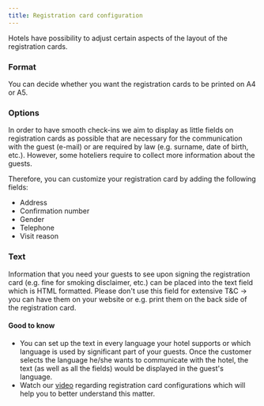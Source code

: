 ```yaml
---
title: Registration card configuration
---
```


Hotels have possibility to adjust certain aspects of the layout of the registration cards.

### Format
You can decide whether you want the registration cards to be printed on A4 or A5.

### Options
In order to have smooth check-ins we aim to display as little fields on registration cards as possible that are necessary for the communication with the guest (e-mail) or are required by law (e.g. surname, date of birth, etc.). However, some hoteliers require to collect more information about the guests.</p>
Therefore, you can customize your registration card by adding the following fields:<br/>
- Address<br/>
- Confirmation number<br/>
- Gender<br/>
- Telephone<br/>
- Visit reason<br/>

### Text
Information that you need your guests to see upon signing the registration card (e.g. fine for smoking disclaimer, etc.) can be placed into the text field which is HTML formatted. Please don't use this field for extensive T&C -> you can have them on your website or e.g. print them on the back side of the registration card.

#### Good to know
- You can set up the text in every language your hotel supports or which language is used by significant part of your guests. Once the customer selects the language he/she wants to communicate with the hotel, the text (as well as all the fields) would be displayed in the guest's language.
- Watch our [video](https://vimeo.com/205407149) regarding registration card configurations which will help you to better understand this matter.
